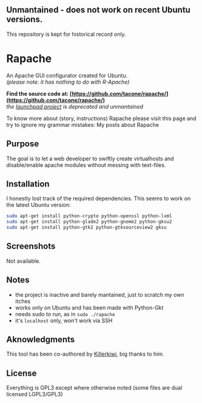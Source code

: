 ## Unmantained - does not work on recent Ubuntu versions.

This repository is kept for historical record only.

Rapache
=======

An Apache GUI configurator created for Ubuntu. <br/>
*(please note: it has nothing to do with R-Apache)*

**Find the source code at: [https://github.com/tacone/rapache/](https://github.com/tacone/rapache/)** <br/>
*the [launchpad project](https://launchpad.net/rapache) is deprecated and unmantained*

To know more about (story, instructions) Rapache please visit this page and try to ignore my grammar 
mistakes: My posts about Rapache

## Purpose

The goal is to let a web developer to swiftly create virtualhosts and disable/enable apache modules without messing with text-files.

## Installation

I honestly lost track of the required dependencies. This seems to work on the latest Ubuntu version:

```bash
sudo apt-get install python-crypto python-openssl python-lxml
sudo apt-get install python-glade2 python-gnome2 python-gksu2
sudo apt-get install python-gtk2 python-gtksourceview2 gksu
```

## Screenshots

Not available.

## Notes

- the project is inactive and barely mantained, just to scratch my own itches
- works only on Ubuntu and has been made with Python-Gkt
- needs sudo to run, as in `sudo ./rapache`
- it's `localhost` only, won't work via SSH

## Aknowledgments

This tool has been co-authored by [Killerkiwi](https://github.com/killerkiwi), big thanks to him.

## License

Everything is GPL3 except where otherwise noted (some files are dual licensed LGPL3/GPL3)

